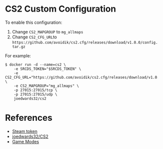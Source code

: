 # CS2 Custom Configuration

To enable this configuration:
1. Change `CS2_MAPGROUP` to `mg_allmaps`
2. Change `CS2_CFG_URL`to `https://github.com/avoidik/cs2.cfg/releases/download/v1.0.0/config.tar.gz`

For example:

```terminal
$ docker run -d --name=cs2 \
    -e SRCDS_TOKEN="$SRCDS_TOKEN" \
    -e CS2_CFG_URL="https://github.com/avoidik/cs2.cfg/releases/download/v1.0.0/config.tar.gz" \
    -e CS2_MAPGROUP="mg_allmaps" \
    -p 27015:27015/tcp \
    -p 27015:27015/udp \
    joedwards32/cs2
```

# References

- [Steam token](https://steamcommunity.com/dev/managegameservers)
- [joedwards32/CS2](https://github.com/joedwards32/CS2)
- [Game Modes](https://developer.valvesoftware.com/wiki/Counter-Strike:_Global_Offensive/Game_Modes)
